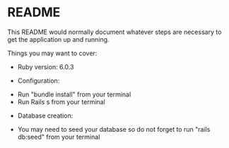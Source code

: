 # README

This README would normally document whatever steps are necessary to get the
application up and running.

Things you may want to cover:

* Ruby version: 6.0.3

* Configuration: 
- Run "bundle install" from your terminal
- Run Rails s from your terminal
  

* Database creation:
- You may need to seed your database so do not forget to run "rails db:seed" from your terminal


